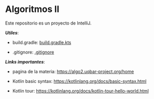 # Algoritmos II

Este repositorio es un proyecto de IntelliJ.

**_Utiles_**:

- build.gradle: [build.gradle.kts](build.gradle.kts)

- .gitignore: [.gitignore](.gitignore)

**_Links importantes_**:

- pagina de la materia: https://algo2.uqbar-project.org/home


- Kotlin basic syntax: https://kotlinlang.org/docs/basic-syntax.html


- Kotlin tour: https://kotlinlang.org/docs/kotlin-tour-hello-world.html


